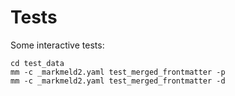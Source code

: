 # Tests

Some interactive tests:

```
cd test_data
mm -c _markmeld2.yaml test_merged_frontmatter -p
mm -c _markmeld2.yaml test_merged_frontmatter -d
```
